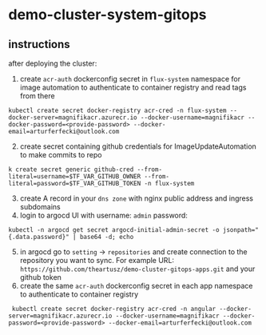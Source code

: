 # demo-cluster-system-gitops

## instructions
after deploying the cluster:
1. create `acr-auth` dockerconfig secret in `flux-system` namespace for image automation to authenticate to container registry and read tags from there
```
kubectl create secret docker-registry acr-cred -n flux-system --docker-server=magnifikacr.azurecr.io --docker-username=magnifikacr --docker-password=<provide-password> --docker-email=arturferfecki@outlook.com 
```
2. create secret containing github credentials for ImageUpdateAutomation to make commits to repo
```
k create secret generic github-cred --from-literal=username=$TF_VAR_GITHUB_OWNER --from-literal=password=$TF_VAR_GITHUB_TOKEN -n flux-system
```

3. create A record in your `dns zone` with nginx public address and ingress subdomains
4. login to argocd UI with username: `admin` password: 
```
kubectl -n argocd get secret argocd-initial-admin-secret -o jsonpath="{.data.password}" | base64 -d; echo
```
5. in argocd go to `setting` -> `repositories` and create connection to the repository you want to sync. 
For example URL: `https://github.com/theartusz/demo-cluster-gitops-apps.git` and your github token 
6. create the same `acr-auth` dockerconfig secret in each app namespace to authenticate to container registry
```
 kubectl create secret docker-registry acr-cred -n angular --docker-server=magnifikacr.azurecr.io --docker-username=magnifikacr --docker-password=<provide-password> --docker-email=arturferfecki@outlook.com
```
